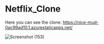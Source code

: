 # Netflix_Clone


Here you can see the clone: https://nice-mud-0ac99ad10.1.azurestaticapps.net/

![Screenshot (153)](https://user-images.githubusercontent.com/76639713/152797110-227d076b-2e53-4141-8d3a-baaba9b47dbf.png)

